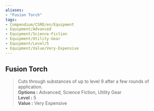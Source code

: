 ```yaml
---
aliases:
- "Fusion Torch"
tags:
- Compendium/CSRD/en/Equipment
- Equipment/Advanced
- Equipment/Science-Fiction
- Equipment/Utility-Gear
- Equipment/Level/5
- Equipment/Value/Very-Expensive
---
```


  
## Fusion Torch  
  
>Cuts through substances of up to level 9 after a few rounds of application.  
> **Options :** Advanced, Science Fiction, Utility Gear  
> **Level :** 5  
> **Value :** Very Expensive